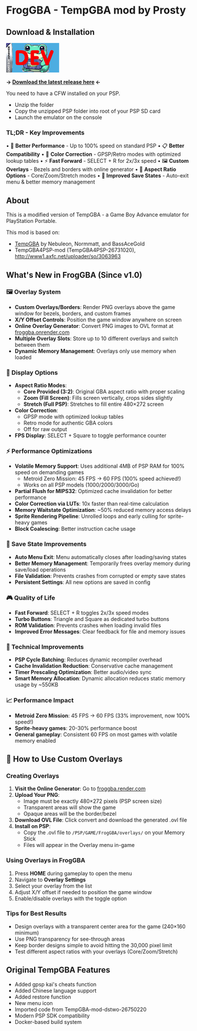 # FrogGBA - TempGBA mod by Prosty

## Download & Installation
![FrogGBA Icon](source/res/ICON0.png)

**→ [Download the latest release here](https://github.com/tzubertowski/FrogGBA/releases) ←**

You need to have a CFW installed on your PSP. 
- Unzip the folder
- Copy the unzipped PSP folder into root of your PSP SD card
- Launch the emulator on the console

### TL;DR - Key Improvements
• 🚀 **Better Performance** - Up to 100% speed on standard PSP
• 📋 **Better Compatibility** 
• 🎨 **Color Correction** - GPSP/Retro modes with optimized lookup tables
• ⚡ **Fast Forward** - SELECT + R for 2x/3x speed
• 🖼️ **Custom Overlays** - Bezels and borders with online generator
• 📐 **Aspect Ratio Options** - Core/Zoom/Stretch modes
• 💾 **Improved Save States** - Auto-exit menu & better memory management

## About
This is a modified version of TempGBA - a Game Boy Advance emulator for PlayStation Portable.

This mod is based on:
- [TempGBA](https://github.com/Nebuleon/TempGBA) by Nebuleon, Normmatt, and BassAceGold
- TempGBA4PSP-mod (TempGBA4PSP-26731020), http://www1.axfc.net/uploader/so/3063963

## What's New in FrogGBA (Since v1.0)

### 🖼️ Overlay System
- **Custom Overlays/Borders**: Render PNG overlays above the game window for bezels, borders, and custom frames
- **X/Y Offset Controls**: Position the game window anywhere on screen
- **Online Overlay Generator**: Convert PNG images to OVL format at [froggba.onrender.com](https://froggba.onrender.com)
- **Multiple Overlay Slots**: Store up to 10 different overlays and switch between them
- **Dynamic Memory Management**: Overlays only use memory when loaded

### 📐 Display Options
- **Aspect Ratio Modes**:
  - **Core Provided (3:2)**: Original GBA aspect ratio with proper scaling
  - **Zoom (Fill Screen)**: Fills screen vertically, crops sides slightly
  - **Stretch (Full PSP)**: Stretches to fill entire 480×272 screen
- **Color Correction**: 
  - GPSP mode with optimized lookup tables
  - Retro mode for authentic GBA colors
  - Off for raw output
- **FPS Display**: SELECT + Square to toggle performance counter

### ⚡ Performance Optimizations
- **Volatile Memory Support**: Uses additional 4MB of PSP RAM for 100% speed on demanding games
  - Metroid Zero Mission: 45 FPS → 60 FPS (100% speed achieved!)
  - Works on all PSP models (1000/2000/3000/Go)
- **Partial Flush for MIPS32**: Optimized cache invalidation for better performance
- **Color Correction via LUTs**: 10x faster than real-time calculation
- **Memory Waitstate Optimization**: ~50% reduced memory access delays
- **Sprite Rendering Pipeline**: Unrolled loops and early culling for sprite-heavy games
- **Block Coalescing**: Better instruction cache usage

### 💾 Save State Improvements
- **Auto Menu Exit**: Menu automatically closes after loading/saving states
- **Better Memory Management**: Temporarily frees overlay memory during save/load operations
- **File Validation**: Prevents crashes from corrupted or empty save states
- **Persistent Settings**: All new options are saved in config

### 🎮 Quality of Life
- **Fast Forward**: SELECT + R toggles 2x/3x speed modes
- **Turbo Buttons**: Triangle and Square as dedicated turbo buttons
- **ROM Validation**: Prevents crashes when loading invalid files
- **Improved Error Messages**: Clear feedback for file and memory issues

### 🔧 Technical Improvements
- **PSP Cycle Batching**: Reduces dynamic recompiler overhead
- **Cache Invalidation Reduction**: Conservative cache management
- **Timer Prescaling Optimization**: Better audio/video sync
- **Smart Memory Allocation**: Dynamic allocation reduces static memory usage by ~550KB

### 📈 Performance Impact
- **Metroid Zero Mission**: 45 FPS → 60 FPS (33% improvement, now 100% speed!)
- **Sprite-heavy games**: 20-30% performance boost
- **General gameplay**: Consistent 60 FPS on most games with volatile memory enabled

## 🎨 How to Use Custom Overlays

### Creating Overlays
1. **Visit the Online Generator**: Go to [froggba.render.com](https://froggba.render.com)
2. **Upload Your PNG**: 
   - Image must be exactly 480×272 pixels (PSP screen size)
   - Transparent areas will show the game
   - Opaque areas will be the border/bezel
3. **Download OVL File**: Click convert and download the generated .ovl file
4. **Install on PSP**:
   - Copy the .ovl file to `/PSP/GAME/FrogGBA/overlays/` on your Memory Stick
   - Files will appear in the Overlay menu in-game

### Using Overlays in FrogGBA
1. Press **HOME** during gameplay to open the menu
2. Navigate to **Overlay Settings**
3. Select your overlay from the list
4. Adjust X/Y offset if needed to position the game window
5. Enable/disable overlays with the toggle option

### Tips for Best Results
- Design overlays with a transparent center area for the game (240×160 minimum)
- Use PNG transparency for see-through areas
- Keep border designs simple to avoid hitting the 30,000 pixel limit
- Test different aspect ratios with your overlays (Core/Zoom/Stretch)

## Original TempGBA Features

- Added gpsp kai's cheats function
- Added Chinese language support  
- Added restore function
- New menu icon
- Imported code from TempGBA-mod-dstwo-26750220
- Modern PSP SDK compatibility
- Docker-based build system

